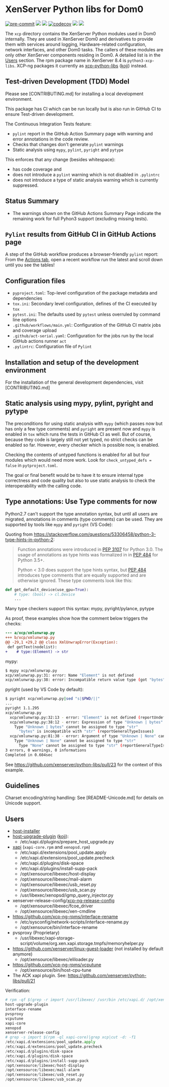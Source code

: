 # XenServer Python libs for Dom0

[![pre-commit](https://img.shields.io/badge/pre--commit-enabled-brightgreen?logo=pre-commit)](https://pre-commit.com)
[![](https://img.shields.io/badge/python-3.6_%7C_3.11_%7C_3.12_%7C_3.13-blue.svg)](https://www.python.org/downloads/)
[![](https://coveralls.io/repos/github/xenserver/python-libs/badge.svg?branch=master)](https://coveralls.io/github/xenserver/python-libs?branch=master)
[![codecov](https://codecov.io/gh/xenserver/python-libs/branch/master/graph/badge.svg?token=6WKVLDXJFN)](https://codecov.io/gh/xenserver/python-libs)
[![](https://img.shields.io/badge/License-BSD--2--Clause%20%26%20MIT-brightgreen)](https://github.com/xenserver/python-libs/blob/master/LICENSE)
[![](https://img.shields.io/badge/Sphinx-docs-blue.svg)](https://python-libs.onrender.com/)

The `xcp` directory contains the XenServer Python modules used in Dom0 internally.
They are used in XenServer Dom0 and derivatives to provide them with services around
logging, Hardware-related configuration, network interfaces, and other Dom0 tasks.
The callers of these modules are only other XenServer components residing in Dom0.
A detailed list is in the [Users](#users) section.
The rpm package name in XenServer 8.4 is `python3-xcp-libs`.
XCP-ng packages it currently as
[xcp-python-libs](https://github.com/xcp-ng-rpms/xcp-python-libs)
([koji](https://koji.xcp-ng.org/packageinfo?packageID=400)) instead.

## Test-driven Development (TDD) Model

Please see [CONTRIBUTING.md] for installing a local development environment.

This package has CI which can be run locally but is also run in GitHub CI to ensure
Test-driven development.

The Continuous Integration Tests feature:

- `pylint` report in the GitHub Action Summary page with warning and error annotations in the code review.
- Checks that changes don't generate `pylint` warnings
- Static analysis using `mypy`, `pylint`, `pyright` and `pytype`

This enforces that any change (besides whitespace):

- has code coverage and
- does not introduce a `pylint` warning which is not disabled in `.pylintrc`
- does not introduce a type of static analysis warning which is currently suppressed.

## Status Summary

- The warnings shown on the GitHub Actions Summary Page indicate the remaining
  work for full Pyhon3 support (excluding missing tests).

## `Pylint` results from GitHub CI in GitHub Actions page

A step of the GitHub workflow produces a browser-friendly `pylint` report:
From the [Actions tab](https://github.com/xenserver/python-libs/actions),
open a recent workflow run the latest and scroll down until you see the tables!

## Configuration files

- `pyproject.toml`: Top-level configuration of the package metadata and dependencies
- `tox.ini`: Secondary level configuration, defines of the CI executed by `tox`
- `pytest.ini`: The defaults used by `pytest` unless overruled by command line options
- `.github/workflows/main.yml`: Configuration of the GitHub CI matrix jobs and coverage upload
- `.github/act-serial.yaml`: Configuration for the jobs run by the local GitHub actions runner `act`
- `.pylintrc`: Configuration file of `Pylint`

## Installation and setup of the development environment

For the installation of the general development dependencies, visit [CONTRIBUTING.md]

## Static analysis using mypy, pylint, pyright and pytype

The preconditions for using static analysis with `mypy` (which passes now but has
only a few type comments) and `pyright` are present now and `mypy` is enabled in `tox`
which runs the tests in GitHub CI as well. But of course, because they code is largely
still not yet typed, no strict checks can be enabled so far. However, every checker
which is possible now, is enabled.

Checking the contents of untyped functions is enabled for all but four modules which
would need more work. Look for `check_untyped_defs = false` in `pytproject.toml`.

The goal or final benefit would be to have it to ensure internal type correctness
and code quality but also to use static analysis to check the interoperability with
the calling code.

## Type annotations: Use Type comments for now

Python2.7 can't support the type annotation syntax, but until all users are migrated,
annotations in comments (type comments) can be used. They are supported by
tools like `mypy` and `pyright` (VS Code):

Quoting from <https://stackoverflow.com/questions/53306458/python-3-type-hints-in-python-2>:

> Function annotations were introduced in [PEP 3107](https://www.python.org/dev/peps/pep-3107/) for Python 3.0. The usage of annotations as type hints was formalized in in [PEP 484](https://www.python.org/dev/peps/pep-0484/) for Python 3.5+.
>
> Python < 3.0 does support the type hints syntax, but
> [PEP 484](https://www.python.org/dev/peps/pep-0484/#suggested-syntax-for-python-2-7-and-straddling-code)
> introduces type comments that are equally supported and are otherwise ignored.
  These type comments look like this:

```py
def get_default_device(use_gpu=True):
    # type: (bool) -> cl.Device
    ...
```

Many type checkers support this syntax: mypy, pyright/pylance, pytype

As proof, these examples show how the comment below triggers the checks:

```diff
--- a/xcp/xmlunwrap.py
+++ b/xcp/xmlunwrap.py
@@ -29,1 +29,2 @@ class XmlUnwrapError(Exception):
 def getText(nodelist):
+    # type:(Element) -> str
```

mypy:

```sh
$ mypy xcp/xmlunwrap.py
xcp/xmlunwrap.py:31: error: Name "Element" is not defined
xcp/xmlunwrap.py:38: error: Incompatible return value type (got "bytes", expected "str")
```

pyright (used by VS Code by default):

```sh
$ pyright xcp/xmlunwrap.py|sed "s|$PWD/||"
...
pyright 1.1.295
xcp/xmlunwrap.py
  xcp/xmlunwrap.py:32:13 - error: "Element" is not defined (reportUndefinedVariable)
  xcp/xmlunwrap.py:38:12 - error: Expression of type "Unknown | bytes" cannot be assigned to return type "str"
    Type "Unknown | bytes" cannot be assigned to type "str"
      "bytes" is incompatible with "str" (reportGeneralTypeIssues)
  xcp/xmlunwrap.py:81:38 - error: Argument of type "Unknown | None" cannot be assigned to parameter "default" of type "str" in function "getStrAttribute"
    Type "Unknown | None" cannot be assigned to type "str"
      Type "None" cannot be assigned to type "str" (reportGeneralTypeIssues)
3 errors, 0 warnings, 0 informations
Completed in 0.604sec
```

See <https://github.com/xenserver/python-libs/pull/23> for the context of this example.

## Guidelines

Charset encoding/string handling:
See [README-Unicode.md] for details on Unicode support.

## Users

- [host-installer](https://github.com/xenserver/host-installer)
- [host-upgrade-plugin](https://github.com/xcp-ng-rpms/host-upgrade-plugin) ([koji](https://koji.xcp-ng.org/packageinfo?packageID=104)):
  - /etc/xapi.d/plugins/prepare_host_upgrade.py
- [xapi](https://github.com/xapi-project/xen-api) (`xapi-core.rpm` and `xenopsd.rpm`)
  - /etc/xapi.d/extensions/pool_update.apply
  - /etc/xapi.d/extensions/pool_update.precheck
  - /etc/xapi.d/plugins/disk-space
  - /etc/xapi.d/plugins/install-supp-pack
  - /opt/xensource/libexec/host-display
  - /opt/xensource/libexec/mail-alarm
  - /opt/xensource/libexec/usb_reset.py
  - /opt/xensource/libexec/usb_scan.py
  - /usr/libexec/xenopsd/igmp_query_injector.py
- xenserver-release-config/[xcp-ng-release-config](https://koji.xcp-ng.org/rpminfo?rpmID=10250)
  - /opt/xensource/libexec/fcoe_driver
  - /opt/xensource/libexec/xen-cmdline
- <https://github.com/xcp-ng-rpms/interface-rename>
  - /etc/sysconfig/network-scripts/interface-rename.py
  - /opt/xensource/bin/interface-rename
- pvsproxy (Proprietary)
  - /usr/libexec/xapi-storage-script/volume/org.xen.xapi.storage.tmpfs/memoryhelper.py
- <https://github.com/xenserver/linux-guest-loader> (not installed by default anymore)
  - /opt/xensource/libexec/eliloader.py
- <https://github.com/xcp-ng-rpms/vcputune>
  - /opt/xensource/bin/host-cpu-tune
- The ACK xapi plugin. See: <https://github.com/xenserver/python-libs/pull/21>

Verification:

```py
# rpm -qf $(grep -r import /usr/libexec/ /usr/bin /etc/xapi.d/ /opt/xensource/|grep xcp|cut -d: -f1|grep -v Binary) --qf '%{name}\n'|sort -u|tee xcp-python-libs-importers.txt
host-upgrade-plugin
interface-rename
pvsproxy
vcputune
xapi-core
xenopsd
xenserver-release-config
# grep -s import $(rpm -ql xapi-core)|grep xcp|cut -d: -f1
/etc/xapi.d/extensions/pool_update.apply
/etc/xapi.d/extensions/pool_update.precheck
/etc/xapi.d/plugins/disk-space
/etc/xapi.d/plugins/disk-space
/etc/xapi.d/plugins/install-supp-pack
/opt/xensource/libexec/host-display
/opt/xensource/libexec/mail-alarm
/opt/xensource/libexec/usb_reset.py
/opt/xensource/libexec/usb_scan.py
```
